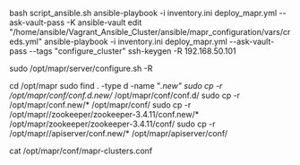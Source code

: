 
bash script_ansible.sh
ansible-playbook -i inventory.ini deploy_mapr.yml --ask-vault-pass -K
ansible-vault edit "/home/ansible/Vagrant_Ansible_Cluster/ansible/mapr_configuration/vars/creds.yml"
ansible-playbook -i inventory.ini deploy_mapr.yml --ask-vault-pass --tags "configure_cluster"
ssh-keygen -R 192.168.50.101

sudo /opt/mapr/server/configure.sh -R

cd /opt/mapr
sudo find . -type d -name "*.new"
sudo cp -r /opt/mapr/conf/conf.d.new/* /opt/mapr/conf/conf.d/
sudo cp -r /opt/mapr/conf.new/* /opt/mapr/conf/
sudo cp -r /opt/mapr//zookeeper/zookeeper-3.4.11/conf.new/* /opt/mapr/zookeeper/zookeeper-3.4.11/conf/
sudo cp -r /opt/mapr//apiserver/conf.new/* /opt/mapr/apiserver/conf/

cat /opt/mapr/conf/mapr-clusters.conf